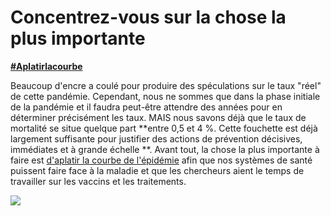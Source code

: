 # Concentrez-vous sur la chose la plus importante
[**\#Aplatirlacourbe**](https://twitter.com/hashtag/Aplatirlacourbe?src=hashtag_click)

Beaucoup d'encre a coulé pour produire des spéculations sur le taux "réel" de cette pandémie. Cependant, nous ne sommes que dans la phase initiale de la pandémie et il faudra peut-être attendre des années pour en déterminer précisément les taux. MAIS nous savons déjà que le taux de mortalité se situe quelque part **entre 0,5 et 4 %. Cette fouchette est déjà largement suffisante pour justifier des actions de prévention décisives, immédiates et à grande échelle **. Avant tout, la chose la plus importante à faire est [d'aplatir la courbe de l'épidémie](https://www.economist.com/briefing/2020/02/29/covid-19-is-now-in-50-countries-and-things-will-get-worse)
afin que nos systèmes de santé puissent faire face à la maladie et que les chercheurs aient le temps de travailler sur les vaccins et les traitements.

![](images/health-system-capacity.svg)
